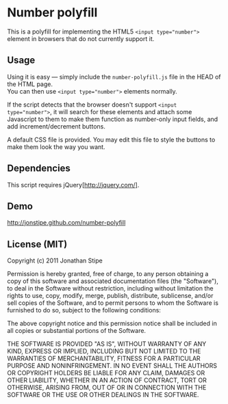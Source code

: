 # Number polyfill

This is a polyfill for implementing the HTML5 `<input type="number">` element in browsers that do not currently support it.

## Usage

Using it is easy — simply include the `number-polyfill.js` file in the HEAD of the HTML page.  
You can then use `<input type="number">` elements normally.

If the script detects that the browser doesn't support `<input type="number">`, it will search for these elements and attach some Javascript to them to make them function as number-only input fields, and add increment/decrement buttons.

A default CSS file is provided. You may edit this file to style the buttons to make them look the way you want.

## Dependencies

This script requires jQuery[http://jquery.com/].

## Demo
http://jonstipe.github.com/number-polyfill

## License (MIT)
Copyright (c) 2011 Jonathan Stipe

Permission is hereby granted, free of charge, to any person obtaining
a copy of this software and associated documentation files (the
"Software"), to deal in the Software without restriction, including
without limitation the rights to use, copy, modify, merge, publish,
distribute, sublicense, and/or sell copies of the Software, and to
permit persons to whom the Software is furnished to do so, subject to
the following conditions:

The above copyright notice and this permission notice shall be
included in all copies or substantial portions of the Software.

THE SOFTWARE IS PROVIDED "AS IS", WITHOUT WARRANTY OF ANY KIND,
EXPRESS OR IMPLIED, INCLUDING BUT NOT LIMITED TO THE WARRANTIES OF
MERCHANTABILITY, FITNESS FOR A PARTICULAR PURPOSE AND
NONINFRINGEMENT. IN NO EVENT SHALL THE AUTHORS OR COPYRIGHT HOLDERS BE
LIABLE FOR ANY CLAIM, DAMAGES OR OTHER LIABILITY, WHETHER IN AN ACTION
OF CONTRACT, TORT OR OTHERWISE, ARISING FROM, OUT OF OR IN CONNECTION
WITH THE SOFTWARE OR THE USE OR OTHER DEALINGS IN THE SOFTWARE.

